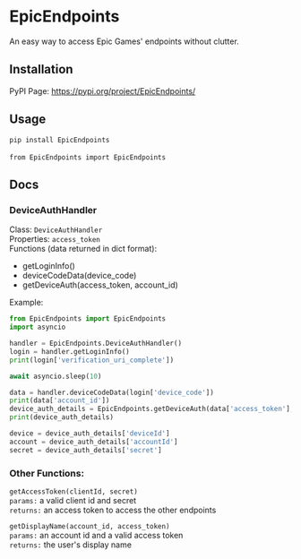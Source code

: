 # EpicEndpoints
An easy way to access Epic Games' endpoints without clutter.

## Installation
PyPI Page: https://pypi.org/project/EpicEndpoints/

## Usage
`pip install EpicEndpoints` <br>
<br>
`from EpicEndpoints import EpicEndpoints`

## Docs

### DeviceAuthHandler
Class: `DeviceAuthHandler` <br>
Properties: `access_token`<br>
Functions (data returned in dict format):<br>
- getLoginInfo()<br>
- deviceCodeData(device_code)<br>
- getDeviceAuth(access_token, account_id)<br>

Example:
```python
from EpicEndpoints import EpicEndpoints
import asyncio

handler = EpicEndpoints.DeviceAuthHandler()
login = handler.getLoginInfo()
print(login['verification_uri_complete'])

await asyncio.sleep(10)

data = handler.deviceCodeData(login['device_code'])
print(data['account_id'])
device_auth_details = EpicEndpoints.getDeviceAuth(data['access_token'],data['account_id'])
print(device_auth_details)

device = device_auth_details['deviceId']
account = device_auth_details['accountId']
secret = device_auth_details['secret']
```

### Other Functions: <br>
`getAccessToken(clientId, secret)`<br>
`params:` a valid client id and secret<br>
`returns:` an access token to access the other endpoints<br>

`getDisplayName(account_id, access_token)`<br>
`params:` an account id and a valid access token<br>
`returns:` the user's display name<br>
